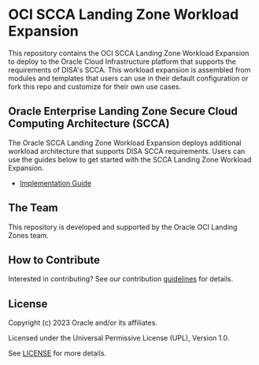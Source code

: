 # OCI SCCA Landing Zone Workload Expansion

This repository contains the OCI SCCA Landing Zone Workload Expansion to deploy to the Oracle Cloud Infrastructure platform that supports the requirements of DISA's SCCA. This workload expansion is assembled from modules and templates that users can use in their default configuration or fork this repo and customize for their own use cases.

## Oracle Enterprise Landing Zone Secure Cloud Computing Architecture (SCCA)

The Oracle SCCA Landing Zone Workload Expansion deploys additional workload architecture that supports DISA SCCA requirements. Users can use the guides below to get started with the SCCA Landing Zone Workload Expansion.

- [Implementation Guide](IMPLEMENTATION.md)

## The Team

This repository is developed and supported by the Oracle OCI Landing Zones team.

## How to Contribute

Interested in contributing?  See our contribution [guidelines](CONTRIBUTING.md) for details.

## License

Copyright (c) 2023 Oracle and/or its affiliates.

Licensed under the Universal Permissive License (UPL), Version 1.0.

See [LICENSE](./LICENSE.txt.txt) for more details.